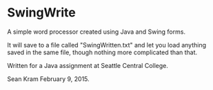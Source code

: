 # SwingWrite
A simple word processor created using Java and Swing forms.

It will save to a file called "SwingWritten.txt" and let you load anything saved in the 
same file, though nothing more complicated than that.

Written for a Java assignment at Seattle Central College.

Sean Kram
February 9, 2015.
